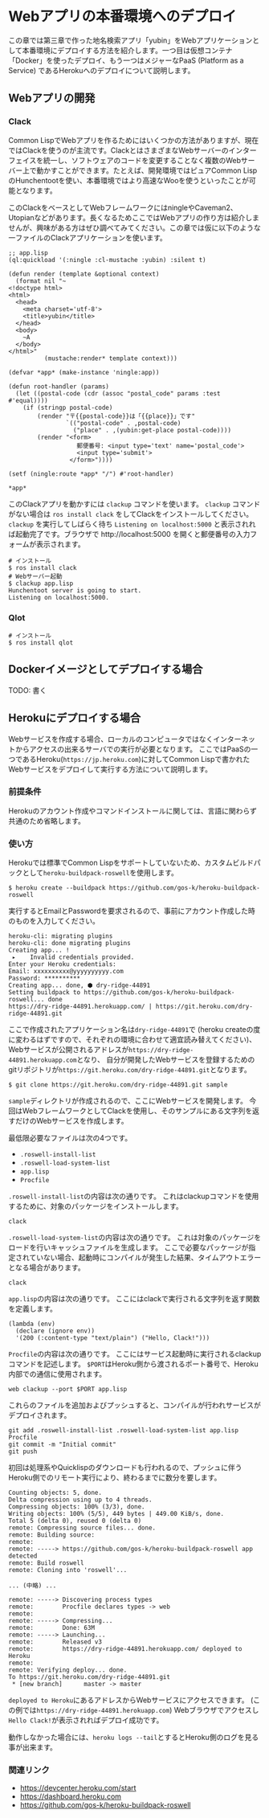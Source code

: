 # Webアプリの本番環境へのデプロイ

この章では第三章で作った地名検索アプリ「yubin」をWebアプリケーションとして本番環境にデプロイする方法を紹介します。一つ目は仮想コンテナ「Docker」を使ったデプロイ、もう一つはメジャーなPaaS (Platform as a Service) であるHerokuへのデプロイについて説明します。

## Webアプリの開発

### Clack

Common LispでWebアプリを作るためにはいくつかの方法がありますが、現在ではClackを使うのが主流です。ClackとはさまざまなWebサーバーのインターフェイスを統一し、ソフトウェアのコードを変更することなく複数のWebサーバー上で動かすことができます。たとえば、開発環境ではピュアCommon LispのHunchentootを使い、本番環境ではより高速なWooを使うといったことが可能となります。

このClackをベースとしてWebフレームワークにはningleやCaveman2、Utopianなどがあります。長くなるためここではWebアプリの作り方は紹介しませんが、興味がある方はぜひ調べてみてください。この章では仮に以下のような一ファイルのClackアプリケーションを使います。

```
;; app.lisp
(ql:quickload '(:ningle :cl-mustache :yubin) :silent t)

(defun render (template &optional context)
  (format nil "~
<!doctype html>
<html>
  <head>
    <meta charset='utf-8'>
    <title>yubin</title>
  </head>
  <body>
    ~A
  </body>
</html>"
          (mustache:render* template context)))

(defvar *app* (make-instance 'ningle:app))

(defun root-handler (params)
  (let ((postal-code (cdr (assoc "postal_code" params :test #'equal))))
    (if (stringp postal-code)
        (render "〒{{postal-code}}は「{{place}}」です"
                `(("postal-code" . ,postal-code)
                  ("place" . ,(yubin:get-place postal-code))))
        (render "<form>
                   郵便番号: <input type='text' name='postal_code'>
                   <input type='submit'>
                 </form>"))))

(setf (ningle:route *app* "/") #'root-handler)

*app*
```

このClackアプリを動かすには `clackup` コマンドを使います。 `clackup` コマンドがない場合は `ros install clack` をしてClackをインストールしてください。`clackup` を実行してしばらく待ち `Listening on localhost:5000` と表示されれば起動完了です。ブラウザで http://localhost:5000 を開くと郵便番号の入力フォームが表示されます。

```
# インストール
$ ros install clack
# Webサーバー起動
$ clackup app.lisp
Hunchentoot server is going to start.
Listening on localhost:5000.
```

### Qlot

```
# インストール
$ ros install qlot
```

## Dockerイメージとしてデプロイする場合

TODO: 書く

## Herokuにデプロイする場合

Webサービスを作成する場合、ローカルのコンピュータではなくインターネットからアクセスの出来るサーバでの実行が必要となります。
ここではPaaSの一つであるHeroku(`https://jp.heroku.com`)に対してCommon Lispで書かれたWebサービスをデプロイして実行する方法について説明します。

### 前提条件

Herokuのアカウント作成やコマンドインストールに関しては、言語に関わらず共通のため省略します。

### 使い方

Herokuでは標準でCommon Lispをサポートしていないため、カスタムビルドパックとして`heroku-buildpack-roswell`を使用します。

```
$ heroku create --buildpack https://github.com/gos-k/heroku-buildpack-roswell
```

実行するとEmailとPasswordを要求されるので、事前にアカウント作成した時のものを入力してください。

```
heroku-cli: migrating plugins
heroku-cli: done migrating plugins
Creating app... !
 ▸    Invalid credentials provided.
Enter your Heroku credentials:
Email: xxxxxxxxxx@yyyyyyyyyy.com
Password: **********
Creating app... done, ⬢ dry-ridge-44891
Setting buildpack to https://github.com/gos-k/heroku-buildpack-roswell... done
https://dry-ridge-44891.herokuapp.com/ | https://git.heroku.com/dry-ridge-44891.git
```

ここで作成されたアプリケーション名は`dry-ridge-44891`で
(heroku createの度に変わるはずですので、それぞれの環境に合わせて適宜読み替えてください)、
Webサービスが公開されるアドレスが`https://dry-ridge-44891.herokuapp.com`となり、
自分が開発したWebサービスを登録するためのgitリポジトリが`https://git.heroku.com/dry-ridge-44891.git`となります。

```
$ git clone https://git.heroku.com/dry-ridge-44891.git sample
```

`sample`ディレクトリが作成されるので、ここにWebサービスを開発します。
今回はWebフレームワークとしてClackを使用し、そのサンプルにある文字列を返すだけのWebサービスを作成します。

最低限必要なファイルは次の4つです。

* `.roswell-install-list`
* `.roswell-load-system-list`
* `app.lisp`
* `Procfile`

`.roswell-install-list`の内容は次の通りです。
これはclackupコマンドを使用するために、対象のパッケージをインストールします。

```
clack
```

`.roswell-load-system-list`の内容は次の通りです。
これは対象のパッケージをロードを行いキャッシュファイルを生成します。
ここで必要なパッケージが指定されていない場合、起動時にコンパイルが発生した結果、タイムアウトエラーとなる場合があります。

```
clack
```

`app.lisp`の内容は次の通りです。
ここにはclackで実行される文字列を返す関数を定義します。

```
(lambda (env)
  (declare (ignore env))
  '(200 (:content-type "text/plain") ("Hello, Clack!")))
```

`Procfile`の内容は次の通りです。
ここにはサービス起動時に実行されるclackupコマンドを記述します。
`$PORT`はHeroku側から渡されるポート番号で、Heroku内部での通信に使用されます。

```
web clackup --port $PORT app.lisp
```

これらのファイルを追加およびプッシュすると、コンパイルが行われサービスがデプロイされます。

```
git add .roswell-install-list .roswell-load-system-list app.lisp Procfile
git commit -m "Initial commit"
git push
```

初回は処理系やQuicklispのダウンロードも行われるので、プッシュに伴うHeroku側でのリモート実行により、終わるまでに数分を要します。

```
Counting objects: 5, done.
Delta compression using up to 4 threads.
Compressing objects: 100% (3/3), done.
Writing objects: 100% (5/5), 449 bytes | 449.00 KiB/s, done.
Total 5 (delta 0), reused 0 (delta 0)
remote: Compressing source files... done.
remote: Building source:
remote: 
remote: -----> https://github.com/gos-k/heroku-buildpack-roswell app detected
remote: Build roswell
remote: Cloning into 'roswell'...

... (中略) ...

remote: -----> Discovering process types
remote:        Procfile declares types -> web
remote: 
remote: -----> Compressing...
remote:        Done: 63M
remote: -----> Launching...
remote:        Released v3
remote:        https://dry-ridge-44891.herokuapp.com/ deployed to Heroku
remote: 
remote: Verifying deploy... done.
To https://git.heroku.com/dry-ridge-44891.git
 * [new branch]      master -> master
```

`deployed to Heroku`にあるアドレスからWebサービスにアクセスできます。
(この例では`https://dry-ridge-44891.herokuapp.com`)
Webブラウザでアクセスし`Hello Clack!`が表示されればデプロイ成功です。

動作しなかった場合には、`heroku logs --tail`とするとHeroku側のログを見る事が出来ます。

### 関連リンク

* https://devcenter.heroku.com/start
* https://dashboard.heroku.com
* https://github.com/gos-k/heroku-buildpack-roswell
